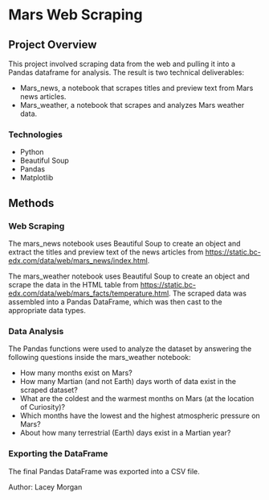 # Mars Web Scraping

## Project Overview
This project involved scraping data from the web and pulling it into a Pandas dataframe for analysis. The result is two technical deliverables:
  - Mars_news, a notebook that scrapes titles and preview text from Mars news articles.
  - Mars_weather, a notebook that scrapes and analyzes Mars weather data.

### Technologies
  - Python
  - Beautiful Soup
  - Pandas
  - Matplotlib

## Methods
### Web Scraping
The mars_news notebook uses Beautiful Soup to create an object and extract the titles and preview text of the news articles from https://static.bc-edx.com/data/web/mars_news/index.html.

The mars_weather notebook uses Beautiful Soup to create an object and scrape the data in the HTML table from https://static.bc-edx.com/data/web/mars_facts/temperature.html. The scraped data was assembled into a Pandas DataFrame, which was then cast to the appropriate data types.

### Data Analysis
The Pandas functions were used to analyze the dataset by answering the following questions inside the mars_weather notebook:
  - How many months exist on Mars?
  - How many Martian (and not Earth) days worth of data exist in the scraped dataset?
  - What are the coldest and the warmest months on Mars (at the location of Curiosity)?
  - Which months have the lowest and the highest atmospheric pressure on Mars?
  - About how many terrestrial (Earth) days exist in a Martian year?

### Exporting the DataFrame
The final Pandas DataFrame was exported into a CSV file.

Author: Lacey Morgan
